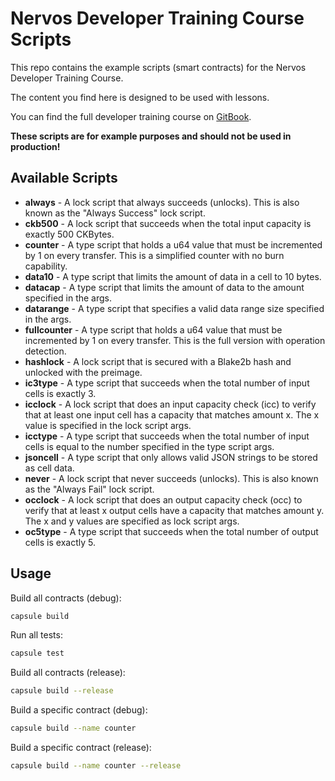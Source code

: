 # Nervos Developer Training Course Scripts

This repo contains the example scripts (smart contracts) for the Nervos Developer Training Course.

The content you find here is designed to be used with lessons.

You can find the full developer training course on [GitBook](https://nervos.gitbook.io/developer-training-course/).

**These scripts are for example purposes and should not be used in production!**

## Available Scripts

* **always** - A lock script that always succeeds (unlocks). This is also known as the "Always Success" lock script.
* **ckb500** - A lock script that succeeds when the total input capacity is exactly 500 CKBytes.
* **counter** - A type script that holds a u64 value that must be incremented by 1 on every transfer. This is a simplified counter with no burn capability.
* **data10** - A type script that limits the amount of data in a cell to 10 bytes.
* **datacap** - A type script that limits the amount of data to the amount specified in the args.
* **datarange** - A type script that specifies a valid data range size specified in the args.
* **fullcounter** - A type script that holds a u64 value that must be incremented by 1 on every transfer. This is the full version with operation detection.
* **hashlock** - A lock script that is secured with a Blake2b hash and unlocked with the preimage.
* **ic3type** - A type script that succeeds when the total number of input cells is exactly 3.
* **icclock** - A lock script that does an input capacity check (icc) to verify that at least one input cell has a capacity that matches amount x. The x value is specified in the lock script args.
* **icctype** - A type script that succeeds when the total number of input cells is equal to the number specified in the type script args.
* **jsoncell** - A type script that only allows valid JSON strings to be stored as cell data.
* **never** - A lock script that never succeeds (unlocks). This is also known as the "Always Fail" lock script.
* **occlock** - A lock script that does an output capacity check (occ) to verify that at least x output cells have a capacity that matches amount y. The x and y values are specified as lock script args.
* **oc5type** - A type script that succeeds when the total number of output cells is exactly 5.

## Usage

Build all contracts (debug):

``` sh
capsule build
```

Run all tests:

``` sh
capsule test
```

Build all contracts (release):
``` sh
capsule build --release
```

Build a specific contract (debug):
``` sh
capsule build --name counter
```

Build a specific contract (release):
``` sh
capsule build --name counter --release
```
